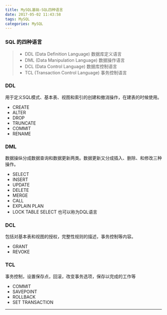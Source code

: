 ```yaml
---
title: MySQL基础-SQL四种语言
date: 2017-05-02 11:43:58
tags: MySQL
categories: MySQL
---
```


### SQL 的四种语言
> - DDL (Data Definition Language) 数据库定义语言
> - DML (Data Manipulation Language) 数据操作语言
> - DCL (Data Control Language) 数据库控制语言
> - TCL (Transaction Control Language) 事务控制语言

### DDL
用于定义SQL模式、基本表、视图和索引的创建和撤消操作，在建表的时候使用。
- CREATE
- ALTER
- DROP
- TRUNCATE
- COMMIT
- RENAME


### DML
数据操纵分成数据查询和数据更新两类。数据更新又分成插入、删除、和修改三种操作。
- SELECT
- INSERT
- UPDATE
- DELETE
- MERGE
- CALL
- EXPLAIN PLAN
- LOCK TABLE
SELECT 也可以称为DQL语言

### DCL
包括对基本表和视图的授权，完整性规则的描述，事务控制等内容。
- GRANT
- REVOKE


### TCL
事务控制，设置保存点，回滚，改变事务选项，保存以完成的工作等
- COMMIT
- SAVEPOINT
- ROLLBACK
- SET TRANSACTION

---